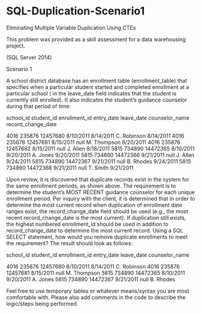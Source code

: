 # SQL-Duplication-Scenario1
Eliminating Multiple Variable Duplication Using CTEs

This problem was provided as a skill assessment for a data warehousing project. 

(SQL Server 2014)



Scenario 1


A school district database has an enrollment table (enrollment_table) that specifies when a particular student started and completed enrollment at a particular school (<null> in the leave_date field indicates that the student is currently still enrolled).  It also indicates the student’s guidance counselor during that period of time:

school_id	student_id	enrollment_id	entry_date	leave_date	counselor_name	record_change_date

4016	235876	12457680	8/10/2011	8/14/2011	C. Robinson	8/14/2011
4016	235876	12457681	8/15/2011	null	M. Thompson	8/20/2011
4016	235876	12457682	8/15/2011	null	J. Allen	8/18/2011
5815	734890	14472365	8/10/2011	9/20/2011	A. Jones	9/20/2011
5815	734890	14472366	9/21/2011	null	J. Allen	9/24/2011
5815	734890	14472367	9/21/2011	null	B. Rhodes	9/24/2011
5815	734890	14472368	9/21/2011	null	T. Smith	9/21/2011

Upon review, it is discovered that duplicate records exist in the system for the same enrollment periods, as shown above.  The requirement is to determine the student’s MOST RECENT guidance counselor for each unique enrollment period.  Per inquiry with the client, it is determined that in order to determine the most current record when duplication of enrollment date ranges exist, the record_change_date field should be used (e.g., the most recent record_change_date is the most current).  If duplication still exists, the highest numbered enrollment_id should be used in addition to record_change_date to determine the most current record.  Using a SQL SELECT statement, how would you remove duplicate enrollments to meet the requirement?  The result should look as follows:


school_id	student_id	enrollment_id	entry_date	leave_date	counselor_name

4016	235876	12457680	8/10/2011	8/14/2011	C. Robinson
4016	235876	12457681	8/15/2011	null	M. Thompson
5815	734890	14472365	8/10/2011	9/20/2011	A. Jones
5815	734890	14472367	9/21/2011	null	B. Rhodes



Feel free to use temporary tables or whatever means/syntax you are most comfortable with.  Please also add comments in the code to describe the logic/steps being performed.
